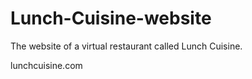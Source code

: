 # Lunch-Cuisine-website
The website of a virtual restaurant called Lunch Cuisine.


lunchcuisine.com
